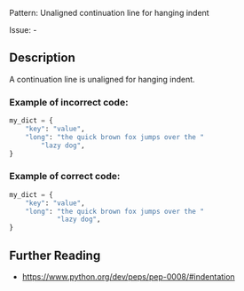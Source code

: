 Pattern: Unaligned continuation line for hanging indent

Issue: -

## Description

A continuation line is unaligned for hanging indent.

### Example of **incorrect** code:

```python
my_dict = {
    "key": "value",
    "long": "the quick brown fox jumps over the "
        "lazy dog",
}
```

### Example of **correct** code:

```python
my_dict = {
    "key": "value",
    "long": "the quick brown fox jumps over the "
            "lazy dog",
}
```

## Further Reading

* https://www.python.org/dev/peps/pep-0008/#indentation